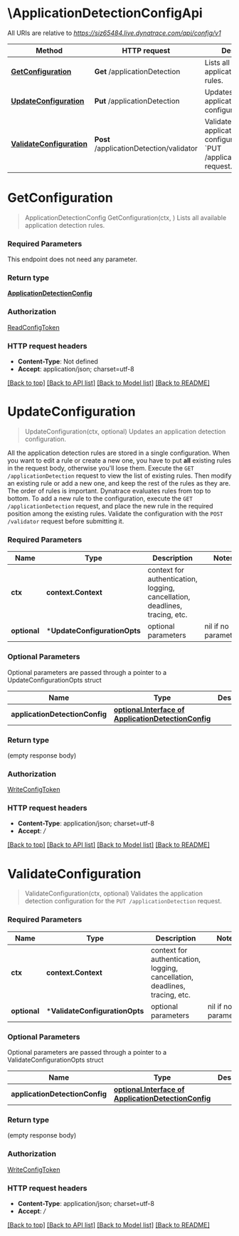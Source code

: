 # \ApplicationDetectionConfigApi

All URIs are relative to *https://siz65484.live.dynatrace.com/api/config/v1*

Method | HTTP request | Description
------------- | ------------- | -------------
[**GetConfiguration**](ApplicationDetectionConfigApi.md#GetConfiguration) | **Get** /applicationDetection | Lists all available application detection rules.
[**UpdateConfiguration**](ApplicationDetectionConfigApi.md#UpdateConfiguration) | **Put** /applicationDetection | Updates an application detection configuration.
[**ValidateConfiguration**](ApplicationDetectionConfigApi.md#ValidateConfiguration) | **Post** /applicationDetection/validator | Validates the application detection configuration for the &#x60;PUT /applicationDetection&#x60; request.


# **GetConfiguration**
> ApplicationDetectionConfig GetConfiguration(ctx, )
Lists all available application detection rules.

### Required Parameters
This endpoint does not need any parameter.

### Return type

[**ApplicationDetectionConfig**](ApplicationDetectionConfig.md)

### Authorization

[ReadConfigToken](../README.md#ReadConfigToken)

### HTTP request headers

 - **Content-Type**: Not defined
 - **Accept**: application/json; charset=utf-8

[[Back to top]](#) [[Back to API list]](../README.md#documentation-for-api-endpoints) [[Back to Model list]](../README.md#documentation-for-models) [[Back to README]](../README.md)

# **UpdateConfiguration**
> UpdateConfiguration(ctx, optional)
Updates an application detection configuration.

All the application detection rules are stored in a single configuration. When you want to edit a rule or create a new one, you have to put **all** existing rules in the request body, otherwise you'll lose them. Execute the `GET /applicationDetection` request to view the list of existing rules. Then modify an existing rule or add a new one, and keep the rest of the rules as they are.   The order of rules is important. Dynatrace evaluates rules from top to bottom. To add a new rule to the configuration, execute the `GET /applicationDetection` request, and place the new rule in the required position among the existing rules.    Validate the configuration with the `POST /validator` request before submitting it.

### Required Parameters

Name | Type | Description  | Notes
------------- | ------------- | ------------- | -------------
 **ctx** | **context.Context** | context for authentication, logging, cancellation, deadlines, tracing, etc.
 **optional** | ***UpdateConfigurationOpts** | optional parameters | nil if no parameters

### Optional Parameters
Optional parameters are passed through a pointer to a UpdateConfigurationOpts struct

Name | Type | Description  | Notes
------------- | ------------- | ------------- | -------------
 **applicationDetectionConfig** | [**optional.Interface of ApplicationDetectionConfig**](ApplicationDetectionConfig.md)|  | 

### Return type

 (empty response body)

### Authorization

[WriteConfigToken](../README.md#WriteConfigToken)

### HTTP request headers

 - **Content-Type**: application/json; charset=utf-8
 - **Accept**: */*

[[Back to top]](#) [[Back to API list]](../README.md#documentation-for-api-endpoints) [[Back to Model list]](../README.md#documentation-for-models) [[Back to README]](../README.md)

# **ValidateConfiguration**
> ValidateConfiguration(ctx, optional)
Validates the application detection configuration for the `PUT /applicationDetection` request.

### Required Parameters

Name | Type | Description  | Notes
------------- | ------------- | ------------- | -------------
 **ctx** | **context.Context** | context for authentication, logging, cancellation, deadlines, tracing, etc.
 **optional** | ***ValidateConfigurationOpts** | optional parameters | nil if no parameters

### Optional Parameters
Optional parameters are passed through a pointer to a ValidateConfigurationOpts struct

Name | Type | Description  | Notes
------------- | ------------- | ------------- | -------------
 **applicationDetectionConfig** | [**optional.Interface of ApplicationDetectionConfig**](ApplicationDetectionConfig.md)|  | 

### Return type

 (empty response body)

### Authorization

[WriteConfigToken](../README.md#WriteConfigToken)

### HTTP request headers

 - **Content-Type**: application/json; charset=utf-8
 - **Accept**: */*

[[Back to top]](#) [[Back to API list]](../README.md#documentation-for-api-endpoints) [[Back to Model list]](../README.md#documentation-for-models) [[Back to README]](../README.md)

